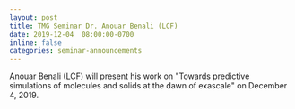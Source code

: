 ```yaml
---
layout: post
title: TMG Seminar Dr. Anouar Benali (LCF)
date: 2019-12-04  08:00:00-0700
inline: false
categories: seminar-announcements
---
```


Anouar Benali (LCF) will present his work on "Towards predictive simulations of molecules and solids at the dawn of exascale" on December 4, 2019.

